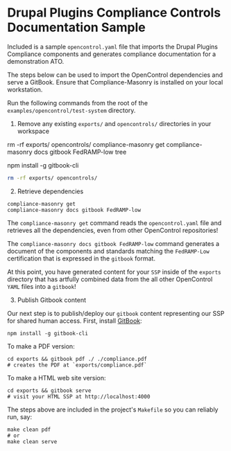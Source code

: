 # Drupal Plugins Compliance Controls Documentation Sample

Included is a sample `opencontrol.yaml` file that imports the Drupal Plugins Compliance components and generates compliance documentation for a demonstration ATO.

The steps below can be used to import the OpenControl dependencies and serve a GitBook. Ensure that Compliance-Masonry is installed on your local workstation.

Run the following commands from the root of the `examples/opencontrol/test-system` directory.

1. Remove any existing `exports/` and `opencontrols/` directories in your workspace


rm -rf exports/ opencontrols/
compliance-masonry get
compliance-masonry docs gitbook FedRAMP-low
tree

npm install -g gitbook-cli


```sh
rm -rf exports/ opencontrols/
```

2. Retrieve dependencies

```shell
compliance-masonry get
compliance-masonry docs gitbook FedRAMP-low
```

The `compliance-masonry get` command reads the `opencontrol.yaml` file and retrieves all the dependencies, even from other OpenControl repositories!

The `compliance-masonry docs gitbook FedRAMP-low` command generates a document of the components and standards matching the `FedRAMP-Low` certification that is expressed in the `gitbook` format.

At this point, you have generated content for your `SSP` inside of the `exports` directory that has artfully combined data from the all other OpenControl `YAML` files into a `gitbook`!

3. Publish Gitbook content

Our next step is to publish/deploy our `gitbook` content representing our SSP for shared human access. First, install [GitBook](https://github.com/GitbookIO/gitbook-cli#readme):

```shell
npm install -g gitbook-cli
```

To make a PDF version:

```shell
cd exports && gitbook pdf ./ ./compliance.pdf
# creates the PDF at `exports/compliance.pdf`
```

To make a HTML web site version:

```shell
cd exports && gitbook serve
# visit your HTML SSP at http://localhost:4000
```

The steps above are included in the project's `Makefile` so you can reliably run, say:

```shell
make clean pdf
# or
make clean serve
```
